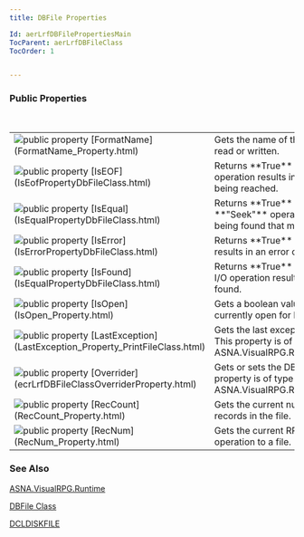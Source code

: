 ```yaml
---
title: DBFile Properties

Id: aerLrfDBFilePropertiesMain
TocParent: aerLrfDBFileClass
TocOrder: 1


---
```


### Public Properties
<br />

<table class="dtTABLE" id="Table4" cellspacing="0">
                    <colgroup span="1">
                        <col span="1" valign="top" width="20%" />
                        <col span="1" width="79.99%" />
                    </colgroup>
                    <tr>
                        <td colspan="1" rowspan="1" height="28">
                            <img alt="public property" src="../Images/property.bmp" border="0" /> [FormatName](FormatName_Property.html)
                        </td>
                        <td colspan="1" rowspan="1" height="28">Gets the name of the record format last read or written.</td>
                    </tr>
                    <tr>
                        <td colspan="1" rowspan="1">
                            <img alt="public property" src="../Images/property.bmp" border="0" /> [IsEOF](IsEofPropertyDbFileClass.html)
                        </td>
                        <td colspan="1" rowspan="1">
                            Returns **True**  when a
                            file input operation results in **End-of-File** 
                            being reached. 
                        </td>
                    </tr>
                    <tr>
                        <td colspan="1" rowspan="1">
                            <img alt="public property" src="../Images/property.bmp" border="0" /> [IsEqual](IsEqualPropertyDbFileClass.html)
                        </td>
                        <td colspan="1" rowspan="1">
                            Returns **True**  when akeyed file **"Seek"**  operation 	results in
                            a record being found that matches the seek Key. 
                        </td>
                    </tr>
                    <tr>
                        <td colspan="1" rowspan="1">
                            <img alt="public property" src="../Images/property.bmp" border="0" /> [IsError](IsErrorPropertyDbFileClass.html)
                        </td>
                        <td colspan="1" rowspan="1">Returns **True**  when an I/O operation results in an error 	condition.</td>
                    </tr>
                    <tr>
                        <td colspan="1" rowspan="1" height="30">
                            <img alt="public property" src="../Images/property.bmp" border="0" /> [IsFound](IsEqualPropertyDbFileClass.html)
                        </td>
                        <td colspan="1" rowspan="1" height="30">
                            Returns **True**  when akeyed file record I/O 	operation results in
                            a record being found.
                        </td>
                    </tr>
                    <tr>
                        <td colspan="1" rowspan="1">
                            <img alt="public property" src="../Images/property.bmp" border="0" /> [IsOpen](IsOpen_Property.html)
                        </td>
                        <td colspan="1" rowspan="1">Gets a boolean value indicating if the file is currently open for I/O 	operations.</td>
                    </tr>
                    <tr>
                        <td colspan="1" rowspan="1">
                            <img alt="public property" src="../Images/property.bmp" border="0" /> [LastException](LastException_Property_PrintFileClass.html)
                        </td>
                        <td colspan="1" rowspan="1">
                            Gets the last exception thrown for this file. This property is of type 	    ASNA.VisualRPG.Runtime.AvrException.
                        </td>
                    </tr>
                    <tr>
                        <td colspan="1" rowspan="1">
                            <img alt="public property" src="../Images/property.bmp" border="0" /> [Overrider](ecrLrfDBFileClassOverriderProperty.html)
                        </td>
                        <td colspan="1" rowspan="1">
                            Gets or sets the DB file overrider. This property is of type 	ASNA.VisualRPG.Runtime.IDBFileOverrider.
                        </td>
                    </tr>
                    <tr>
                        <td colspan="1" rowspan="1">
                            <img alt="public property" src="../Images/property.bmp" border="0" /> [RecCount](RecCount_Property.html)
                        </td>
                        <td colspan="1" rowspan="1">
                            Gets the current number of non-deleted records in the file.
                        </td>
                    </tr>
                    <tr>
                        <td colspan="1" rowspan="1">
                            <img alt="public property" src="../Images/property.bmp" border="0" /> [RecNum](RecNum_Property.html)
                        </td>
                        <td colspan="1" rowspan="1">
                            Gets the current RRN for the last input operation to
                            a file.
                        </td>
                    </tr>
</table>

### See Also
[ASNA.VisualRPG.Runtime](ecrLrfRuntimeNamespace.html)

[DBFile Class](ecrLrfDBFileClass.html)

[DCLDISKFILE](DCLDISKFILE.html) 
